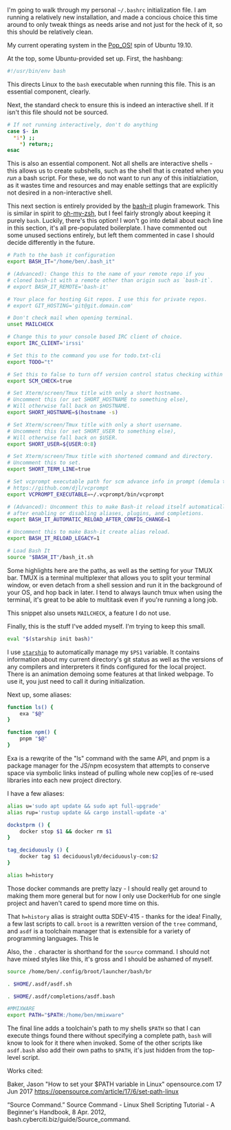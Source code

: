 I'm going to walk through my personal `~/.bashrc` initialization file.  I am running a relatively new installation, and made a concious choice this time around to only tweak things as needs arise and not just for the heck of it, so this should be relatively clean.

My current operating system in the [Pop_OS!](https://system76.com/pop) spin of Ubuntu 19.10.

At the top, some Ubuntu-provided set up.  First, the hashbang:

```bash
#!/usr/bin/env bash
```

This directs Linux to the `bash` executable when running this file.  This is an essential component, clearly.

Next, the standard check to ensure this is indeed an interactive shell.  If it isn't this file should not be sourced.

```bash
# If not running interactively, don't do anything
case $- in
  *i*) ;;
    *) return;;
esac
```

This is also an essential component.  Not all shells are interactive shells - this allows us to create subshells, such as the shell that is created when you *run* a bash script.  For these, we do not want to run any of this initialziation, as it wastes time and resources and may enable settings that are explicitly not desired in a non-interactive shell.

This next section is entirely provided by the [bash-it](https://github.com/Bash-it/bash-it) plugin framework.  This is similar in spirit to [oh-my-zsh](https://ohmyz.sh/), but I feel fairly strongly about keeping it purely `bash`.  Luckily, there's this option!  I won't go into detail about each line in this section, it's all pre-populated boilerplate.  I have commented out some unused sections entirely, but left them commented in case I should decide differently in the future.

```bash
# Path to the bash it configuration
export BASH_IT="/home/ben/.bash_it"

# (Advanced): Change this to the name of your remote repo if you
# cloned bash-it with a remote other than origin such as `bash-it`.
# export BASH_IT_REMOTE='bash-it'

# Your place for hosting Git repos. I use this for private repos.
# export GIT_HOSTING='git@git.domain.com'

# Don't check mail when opening terminal.
unset MAILCHECK

# Change this to your console based IRC client of choice.
export IRC_CLIENT='irssi'

# Set this to the command you use for todo.txt-cli
export TODO="t"

# Set this to false to turn off version control status checking within the prompt for all themes
export SCM_CHECK=true

# Set Xterm/screen/Tmux title with only a short hostname.
# Uncomment this (or set SHORT_HOSTNAME to something else),
# Will otherwise fall back on $HOSTNAME.
export SHORT_HOSTNAME=$(hostname -s)

# Set Xterm/screen/Tmux title with only a short username.
# Uncomment this (or set SHORT_USER to something else),
# Will otherwise fall back on $USER.
export SHORT_USER=${USER:0:8}

# Set Xterm/screen/Tmux title with shortened command and directory.
# Uncomment this to set.
export SHORT_TERM_LINE=true

# Set vcprompt executable path for scm advance info in prompt (demula theme)
# https://github.com/djl/vcprompt
export VCPROMPT_EXECUTABLE=~/.vcprompt/bin/vcprompt

# (Advanced): Uncomment this to make Bash-it reload itself automatically
# after enabling or disabling aliases, plugins, and completions.
export BASH_IT_AUTOMATIC_RELOAD_AFTER_CONFIG_CHANGE=1

# Uncomment this to make Bash-it create alias reload.
export BASH_IT_RELOAD_LEGACY=1

# Load Bash It
source "$BASH_IT"/bash_it.sh
```

Some highlights here are the paths, as well as the setting for your TMUX bar.  TMUX is a terminal multiplexer that allows you to split your terminal window, or even detach from a shell session and run it in the background of your OS, and hop back in later.  I tend to always launch tmux when using the terminal, it's great to be able to multitask even if you're running a long job.

This snippet also unsets `MAILCHECK`, a feature I do not use.

Finally, this is the stuff I've added myself.  I'm trying to keep this small.

```bash
eval "$(starship init bash)"
```

I use [`starship`](https://starship.rs/) to automatically manage my `$PS1` variable.  It contains information about my current directory's git status as well as the versions of any compilers and interpreters it finds configured for the local project.  There is an animation demoing some features at that linked webpage.  To use it, you just need to call it during initialization.

Next up, some aliases:

```bash
function ls() {
	exa "$@"
}

function npm() {
    pnpm "$@"
}
```

Exa is a rewqrite of the "ls" command with the same API, and pnpm is a package manager for the JS/npm ecosystem that attempts to conserve space via symbolic links instead of pulling whole new cop[ies of re-used libraries into each new project directory.

I have a few aliases:

```bash
alias u='sudo apt update && sudo apt full-upgrade'
alias rup='rustup update && cargo install-update -a'

dockstprm () {
    docker stop $1 && docker rm $1
}

tag_deciduously () {
    docker tag $1 deciduously0/deciduously-com:$2
}

alias h=history
```

Those docker commands are pretty lazy - I should really get around to making them more general but for now I only use DockerHub for one single project and haven't cared to spend more time on this.

That `h=history` alias is straight outta SDEV-415 - thanks for the idea!  Finally, a few last scripts to call.  `broot` is a rewritten version of the `tree` command, and `asdf` is a toolchain manager that is extensible for a variety of programming languages.  This le

Also, the `.` character is shorthand for the `source` command.  I should not have mixed styles like this, it's gross and I should be ashamed of myself.

```bash
source /home/ben/.config/broot/launcher/bash/br

. $HOME/.asdf/asdf.sh

. $HOME/.asdf/completions/asdf.bash

#MMIXWARE
export PATH="$PATH:/home/ben/mmixware"
```

The final line adds a toolchain's path to my shells `$PATH` so that I can execute things found there without specifying a complete path, `bash` will know to look for it there when invoked.  Some of the other scripts like `asdf.bash` also add their own paths to `$PATH`, it's just hidden from the top-level script.

Works cited:

Baker, Jason "How to set your $PATH variable in Linux" opensource.com 17 Jun 2017 https://opensource.com/article/17/6/set-path-linux

“Source Command.” Source Command - Linux Shell Scripting Tutorial - A Beginner's Handbook, 8 Apr. 2012, bash.cyberciti.biz/guide/Source_command.
